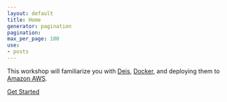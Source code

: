 ```yaml
---
layout: default
title: Home
generator: pagination
pagination:
max_per_page: 100
use:
- posts
---
```


This workshop will familiarize you with [Deis](http://deis.io), [Docker](http://docker.io), and
deploying them to [Amazon AWS](http://aws.amazon.com).

<a href="../installation" class="btn btn-primary btn-lg btn-block">Get Started <i class="fa fa-arrow-circle-o-right"></i></a>
